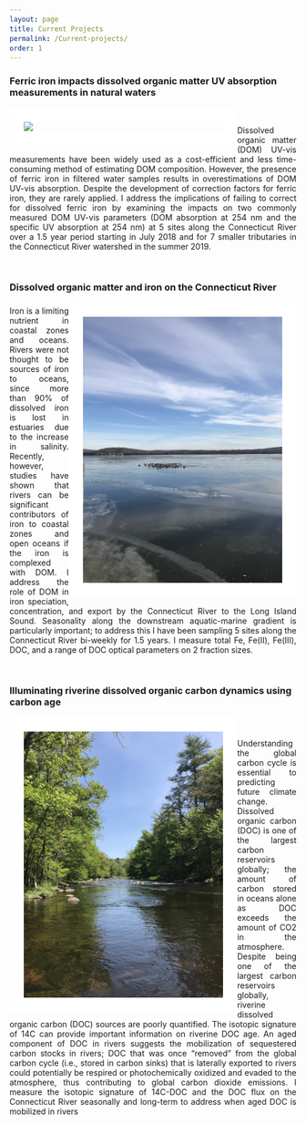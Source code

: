 ```yaml
---
layout: page
title: Current Projects
permalink: /Current-projects/
order: 1
---
```


<h3 style="float: center;"> Ferric iron impacts dissolved organic matter UV absorption measurements 
in natural waters </h3>
<img src="/images/BUNN-storm.jpg" width = "350" style="float: left; border: 25px solid white;" />
<br>
<p align = "justify">
Dissolved organic matter (DOM) UV-vis measurements have been widely used as a cost-efficient and less time-consuming method of estimating DOM composition. However, the presence of ferric iron in filtered water samples results in overestimations of DOM UV-vis absorption. Despite the development of correction factors for ferric iron, they are rarely applied. I address the implications of failing to correct for dissolved ferric iron by examining the impacts on two commonly measured DOM UV-vis parameters (DOM absorption at 254 nm and the specific UV absorption at 254 nm) at 5 sites along the Connecticut River over a 1.5 year period starting in July 2018 and for 7 smaller tributaries in the Connecticut River watershed in the summer 2019.
</p>

<br>

<h3 style="float: left;"> Dissolved organic matter and iron on the Connecticut River </h3>
<br> <br>
<img src="/images/ESSX-winter.JPG" width = "350" style="float: right; border: 25px solid white;" />
<br>
<p align = "justify">
Iron is a limiting nutrient in coastal zones and oceans. Rivers were not thought to be sources of iron to oceans, since more than 90% of dissolved iron is lost in estuaries due to the increase in salinity. Recently, however, studies have shown that rivers can be significant contributors of iron to coastal zones and open oceans if the iron is complexed with DOM. I address the role of DOM in iron speciation, concentration, and export by the Connecticut River to the Long Island Sound. Seasonality along the downstream aquatic-marine gradient is particularly important; to address this I have been sampling 5 sites along the Connecticut River bi-weekly for 1.5 years. I measure total Fe, Fe(II), Fe(III), DOC, and a range of DOC optical parameters on 2 fraction sizes.
</p>

<br>

<h3 style="float: left;"> Illuminating riverine dissolved organic carbon dynamics using carbon age </h3>
<img src="/images/STIL-summer.JPG" width = "350" style="float: left; border: 25px solid white;" />
<br> <br>
<p align = "justify">
<br> <br> <br> <br>
Understanding the global carbon cycle is essential to predicting future climate change. Dissolved organic carbon (DOC) is one of the largest carbon reservoirs globally; the amount of carbon stored in oceans alone as DOC exceeds the amount of CO2 in the atmosphere. Despite being one of the largest carbon reservoirs globally, riverine dissolved organic carbon (DOC) sources are poorly quantified. The isotopic signature of 14C can provide important information on riverine DOC age. An aged component of DOC in rivers suggests the mobilization of sequestered carbon stocks in rivers; DOC that was once “removed” from the global carbon cycle (i.e., stored in carbon sinks) that is laterally exported to rivers could potentially be respired or photochemically oxidized and evaded to the atmosphere, thus contributing to global carbon dioxide emissions. I measure the isotopic signature of 14C-DOC and the DOC flux on the Connecticut River seasonally and long-term to address when aged DOC is mobilized in rivers
</p>

